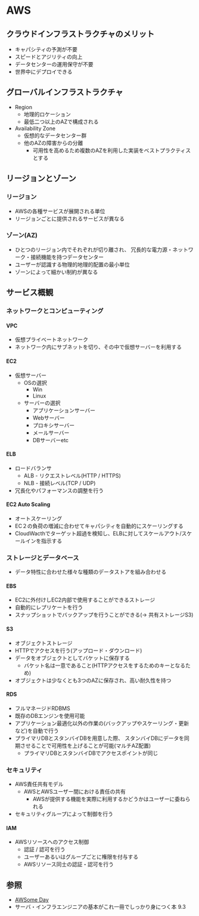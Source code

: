 # AWS
## クラウドインフラストラクチャのメリット
- キャパシティの予測が不要
- スピードとアジリティの向上
- データセンターの運用保守が不要
- 世界中にデプロイできる

## グローバルインフラストラクチャ
- Region
  - 地理的ロケーション
  - 最低二つ以上のAZで構成される
- Availability Zone
  - 仮想的なデータセンター群
  - 他のAZの障害からの分離
    - 可用性を高めるため複数のAZを利用した実装をベストプラクティスとする

## リージョンとゾーン
### リージョン
- AWSの各種サービスが展開される単位
- リージョンごとに提供されるサービスが異なる

### ゾーン(AZ)
- ひとつのリージョン内でそれぞれが切り離され、
  冗長的な電力源・ネットワーク・接続機能を持つデータセンター
- ユーザーが認識する物理的地理的配置の最小単位
- ゾーンによって細かい制約が異なる

## サービス概観
### ネットワークとコンピューティング
#### VPC
- 仮想プライベートネットワーク
- ネットワーク内にサブネットを切り、その中で仮想サーバーを利用する

#### EC2
- 仮想サーバー
  - OSの選択
    - Win
    - Linux
  - サーバーの選択
    - アプリケーションサーバー
    - Webサーバー
    - プロキシサーバー
    - メールサーバー
    - DBサーバーetc

#### ELB
- ロードバランサ
  - ALB - リクエストレベル(HTTP / HTTPS)
  - NLB - 接続レベル(TCP / UDP)
- 冗長化やパフォーマンスの調整を行う

#### EC2 Auto Scaling
- オートスケーリング
- EC２の負荷の増減に合わせてキャパシティを自動的にスケーリングする
- CloudWacthでターゲット超過を検知し、ELBに対してスケールアウト/スケールインを指示する

### ストレージとデータベース
- データ特性に合わせた様々な種類のデータストアを組み合わせる

#### EBS
- EC2に外付けしEC2内部で使用することができるストレージ
- 自動的にレプリケートを行う
- スナップショットでバックアップを行うことができる(-> 共有ストレージS3)

#### S3
- オブジェクトストレージ
- HTTPでアクセスを行う(アップロード・ダウンロード)
- データをオブジェクトとしてバケットに保存する
  - バケット名は一意であること(HTTPアクセスをするためのキーとなるため)
- オブジェクトは少なくとも3つのAZに保存され、高い耐久性を持つ

#### RDS
- フルマネージドRDBMS
- 既存のDBエンジンを使用可能
- アプリケーション最適化以外の作業の(バックアップやスケーリング・更新など)を自動で行う
- プライマリDBとスタンバイDBを用意した際、
  スタンバイDBにデータを同期させることで可用性を上げることが可能(マルチAZ配置)
  - プライマリDBとスタンバイDBでアクセスポイントが同じ

### セキュリティ
- AWS責任共有モデル
  - AWSとAWSユーザー間における責任の共有
    - AWSが提供する機能を実際に利用するかどうかはユーザーに委ねられる
- セキュリティグループによって制御を行う

#### IAM
- AWSリソースへのアクセス制御
  - 認証 / 認可を行う
  - ユーザーあるいはグループごとに権限を付与する
  - AWSリソース同士の認証・認可を行う

## 参照
- [AWSome Day](https://aws.amazon.com/jp/about-aws/events/awsomeday/)
- サーバ・インフラエンジニアの基本がこれ一冊でしっかり身につく本 9.3
